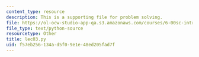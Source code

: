 ```yaml
---
content_type: resource
description: This is a supporting file for problem solving.
file: https://ol-ocw-studio-app-qa.s3.amazonaws.com/courses/6-00sc-introduction-to-computer-science-and-programming-spring-2011/f57eb256134ad5f09e1e48ed205fad7f_lec03.py
file_type: text/python-source
resourcetype: Other
title: lec03.py
uid: f57eb256-134a-d5f0-9e1e-48ed205fad7f
---
```


